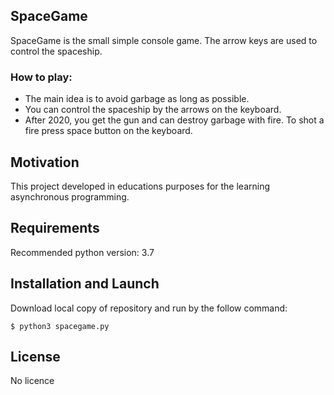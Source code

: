 ## SpaceGame

SpaceGame is the small simple console game. The arrow keys are used to control the spaceship.

### How to play:
* The main idea is to avoid garbage as long as possible.
* You can control the spaceship by the arrows on the keyboard.
* After 2020, you get the gun and can destroy garbage with fire. To shot a fire press space button on the keyboard. 

## Motivation

This project developed in educations purposes for the learning asynchronous programming. 

## Requirements

Recommended python version: 3.7

## Installation and Launch

Download local copy of repository and run by the follow command:
```
$ python3 spacegame.py
```

## License

No licence
